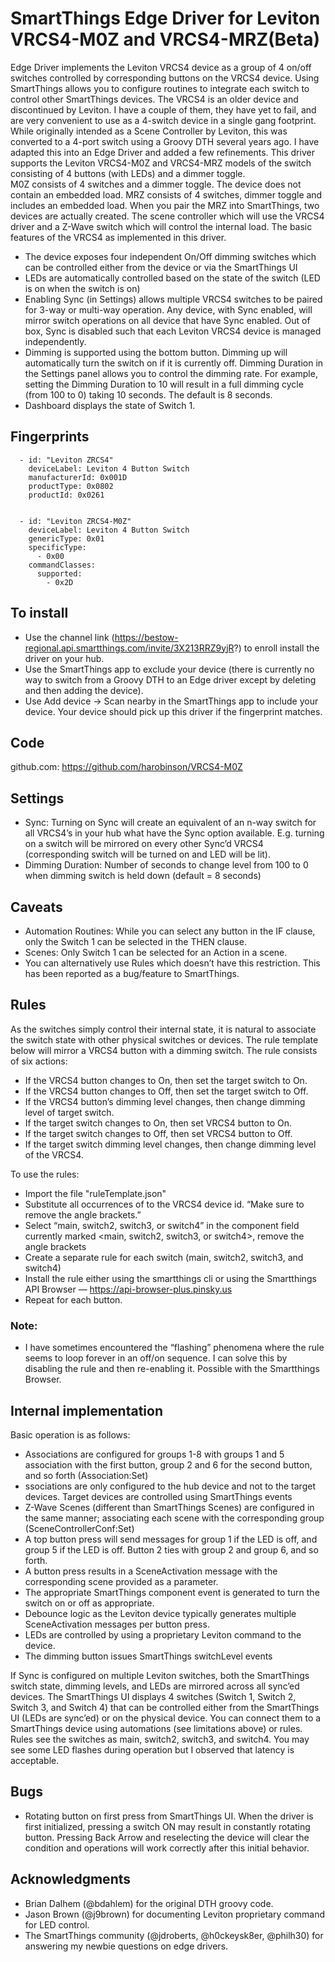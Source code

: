 # SmartThings Edge Driver for Leviton VRCS4-M0Z and VRCS4-MRZ(Beta)

Edge Driver implements the Leviton VRCS4 device as a group of 4 on/off switches controlled by corresponding buttons on the VRCS4 device. Using SmartThings allows you to configure routines to integrate each switch to control other SmartThings devices.
The VRCS4 is an older device and discontinued by Leviton. I have a couple of them, they have yet to fail, and are very convenient to use as a 4-switch device in a single gang footprint. While originally intended as a Scene Controller by Leviton, this was converted to a 4-port switch using a Groovy DTH several years ago. I have adapted this into an Edge Driver and added a few refinements.
This driver supports the Leviton VRCS4-M0Z and VRCS4-MRZ models of the switch consisting of 4 buttons (with LEDs) and a dimmer toggle.  
M0Z consists of 4 switches and a dimmer toggle.  The device does not contain an embedded load.
MRZ consists of 4 switches, dimmer toggle and includes an embedded load.  When you pair the MRZ into SmartThings, two devices are actually created. The scene controller which will use the VRCS4 driver and a Z-Wave switch which will control the internal load.
The basic features of the VRCS4 as implemented in this driver.
* The device exposes four independent On/Off dimming switches which can be controlled either from the device or via the SmartThings UI
* LEDs are automatically controlled based on the state of the switch (LED is on when the switch is on)
* Enabling Sync (in Settings) allows multiple VRCS4 switches to be paired for 3-way or multi-way operation. Any device, with Sync enabled, will mirror switch operations on all device that have Sync enabled. Out of box, Sync is disabled such that each Leviton VRCS4 device is managed independently.
* Dimming is supported using the bottom button.  Dimming up will automatically turn the switch on if it is currently off.  Dimming Duration in the Settings panel allows you to control the dimming rate.  For example, setting the Dimming Duration to 10 will result in a full dimming cycle (from 100 to 0) taking 10 seconds.  The default is 8 seconds.
* Dashboard displays the state of Switch 1.

## Fingerprints

```
  - id: "Leviton ZRCS4"
    deviceLabel: Leviton 4 Button Switch
    manufacturerId: 0x001D
    productType: 0x0802
    productId: 0x0261


  - id: "Leviton ZRCS4-M0Z"
    deviceLabel: Leviton 4 Button Switch
    genericType: 0x01
    specificType:
      - 0x00
    commandClasses:
      supported:
        - 0x2D
```


## To install

* Use the channel link (https://bestow-regional.api.smartthings.com/invite/3X213RRZ9yjR?) to enroll install the driver on your hub.
* Use the SmartThings app to exclude your device (there is currently no way to switch from a Groovy DTH to an Edge driver except by deleting and then adding the device).
* Use Add device → Scan nearby in the SmartThings app to include your device. Your device should pick up this driver if the fingerprint matches.

## Code

github.com: 
https://github.com/harobinson/VRCS4-M0Z

## Settings

* Sync: Turning on Sync will create an equivalent of an n-way switch for all VRCS4’s in your hub what have the Sync option available. E.g. turning on a switch will be mirrored on every other Sync’d VRCS4 (corresponding switch will be turned on and LED will be lit).
* Dimming Duration: Number of seconds to change level from 100 to 0 when dimming switch is held down (default = 8 seconds)

## Caveats
* Automation Routines:  While you can select any button in the IF clause, only the Switch 1 can be selected in the THEN clause.
* Scenes:  Only Switch 1 can be selected for an Action in a scene.
* You can alternatively use Rules which doesn’t have this restriction.  This has been reported as a bug/feature to SmartThings.

## Rules
As the switches simply control their internal state, it is natural to associate the switch state with other physical switches or devices.  The rule template below will mirror a VRCS4 button with a dimming switch.  The rule consists of six actions:
* If the VRCS4 button changes to On, then set the target switch to On.
* If the VRCS4 button changes to Off, then set the target switch to Off.
* If the VRCS4 button’s dimming level changes, then change dimming level of target switch.
* If the target switch changes to On, then set VRCS4 button to On.
* If the target switch changes to Off, then set VRCS4 button to Off.
* If the target switch dimming level changes, then change dimming level of the VRCS4.

To use the rules:
* Import the file "ruleTemplate.json"
* Substitute all occurrences of <VRCS4 Switch> to the VRCS4 device id.  “Make sure to remove the angle brackets.”
* Select “main, switch2, switch3, or switch4” in the component field currently marked <main, switch2, switch3, or switch4>, remove the angle brackets
* Create a separate rule for each switch (main, switch2, switch3, and switch4)
* Install the rule either using the smartthings cli or using the Smartthings API Browser — https://api-browser-plus.pinsky.us
* Repeat for each button.

### Note:  
* I have sometimes encountered the “flashing” phenomena where the rule seems to loop forever in an off/on sequence.  I can solve this by disabling the rule and then re-enabling it.  Possible with the Smartthings Browser.

## Internal implementation

Basic operation is as follows:
* Associations are configured for groups 1-8 with groups 1 and 5 association with the first button, group 2 and 6 for the second button, and so forth (Association:Set)
* ssociations are only configured to the hub device and not to the target devices.  Target devices are controlled using SmartThings events
* Z-Wave Scenes (different than SmartThings Scenes) are configured in the same manner; associating each scene with the corresponding group (SceneControllerConf:Set)
* A top button press will send messages for group 1 if the LED is off, and group 5 if the LED is off.  Button 2 ties with group 2 and group 6, and so forth.
* A button press results in a SceneActivation message with the corresponding scene provided as a parameter.
* The appropriate SmartThings component event is generated to turn the switch on or off as appropriate.
* Debounce logic as the Leviton device typically generates multiple SceneActivation messages per button press.
* LEDs are controlled by using a proprietary Leviton command to the device.  
* The dimming button issues SmartThings switchLevel events 

If Sync is configured on multiple Leviton switches, both the SmartThings switch state, dimming levels, and LEDs are mirrored across all sync’ed devices.
The SmartThings UI displays 4 switches (Switch 1, Switch 2, Switch 3, and Switch 4) that can be controlled either from the SmartThings UI (LEDs are sync’ed) or on the physical device. You can connect them to a SmartThings device using automations (see limitations above) or rules.  Rules see the switches as main, switch2, switch3, and switch4.
You may see some LED flashes during operation but I observed that latency is acceptable.


## Bugs

* Rotating button on first press from SmartThings UI.  When the driver is first initialized, pressing a switch ON may result in constantly rotating button.  Pressing Back Arrow and reselecting the device will clear the condition and operations will work correctly after this initial behavior.


## Acknowledgments

* Brian Dalhem (@bdahlem) for the original DTH groovy code.
* Jason Brown (@j9brown) for documenting Leviton proprietary command for LED control.
* The SmartThings community (@jdroberts, @h0ckeysk8er, @philh30) for answering my newbie questions on edge drivers.

